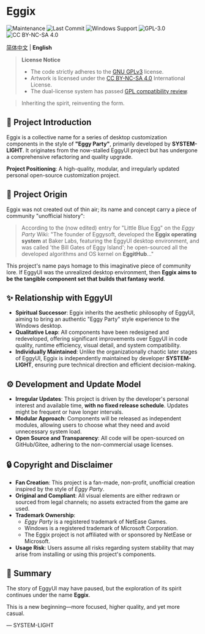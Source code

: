 # Eggix

![Maintenance](https://img.shields.io/badge/Maintained%3F-Yes-green)
![Last Commit](https://img.shields.io/github/last-commit/SYSTEM-LIGHT/Eggix)
![Windows Support](https://img.shields.io/badge/Windows-Supported-blue)
![GPL-3.0](https://img.shields.io/badge/Code-GPL--3.0-blue.svg)
![CC BY-NC-SA 4.0](https://img.shields.io/badge/Artwork-CC%20BY--NC--SA%204.0-orange.svg)


[简体中文](README.md) | **English**

> **License Notice**
> - The code strictly adheres to the [GNU GPLv3](LICENSE) license.
> - Artwork is licensed under the [CC BY-NC-SA 4.0](https://creativecommons.org/licenses/by-nc-sa/4.0/) International License.
> - The dual-license system has passed [GPL compatibility review](https://www.gnu.org/licenses/license-list.html#cc-by-nc-sa).

> Inheriting the spirit, reinventing the form.

## 🚀 Project Introduction

Eggix is a collective name for a series of desktop customization components in the style of **"Eggy Party"**, primarily developed by **SYSTEM-LIGHT**. It originates from the now-stalled EggyUI project but has undergone a comprehensive refactoring and quality upgrade.

**Project Positioning**: A high-quality, modular, and irregularly updated personal open-source customization project.

## 📜 Project Origin

Eggix was not created out of thin air; its name and concept carry a piece of community "unofficial history":

> According to the (now edited) entry for "Little Blue Egg" on the *Eggy Party* Wiki:
> "The founder of Eggysoft, developed the **Eggix operating system** at Baker Labs, featuring the EggyUI desktop environment, and was called 'the Bill Gates of Eggy Island'; he open-sourced all the developed algorithms and OS kernel on **EggitHub**..."

This project's name pays homage to this imaginative piece of community lore. If EggyUI was the unrealized desktop environment, then **Eggix aims to be the tangible component set that builds that fantasy world**.

## ✨ Relationship with EggyUI

*   **Spiritual Successor**: Eggix inherits the aesthetic philosophy of EggyUI, aiming to bring an authentic "Eggy Party" style experience to the Windows desktop.
*   **Qualitative Leap**: All components have been redesigned and redeveloped, offering significant improvements over EggyUI in code quality, runtime efficiency, visual detail, and system compatibility.
*   **Individually Maintained**: Unlike the organizationally chaotic later stages of EggyUI, Eggix is independently maintained by developer **SYSTEM-LIGHT**, ensuring pure technical direction and efficient decision-making.

## ⚙️ Development and Update Model

*   **Irregular Updates**: This project is driven by the developer's personal interest and available time, **with no fixed release schedule**. Updates might be frequent or have longer intervals.
*   **Modular Approach**: Components will be released as independent modules, allowing users to choose what they need and avoid unnecessary system load.
*   **Open Source and Transparency**: All code will be open-sourced on GitHub/Gitee, adhering to the non-commercial usage licenses.

## 🔒 Copyright and Disclaimer

*   **Fan Creation**: This project is a fan-made, non-profit, unofficial creation inspired by the style of *Eggy Party*.
*   **Original and Compliant**: All visual elements are either redrawn or sourced from legal channels; no assets extracted from the game are used.
*   **Trademark Ownership**:
    *   *Eggy Party* is a registered trademark of NetEase Games.
    *   Windows is a registered trademark of Microsoft Corporation.
    *   The Eggix project is not affiliated with or sponsored by NetEase or Microsoft.
*   **Usage Risk**: Users assume all risks regarding system stability that may arise from installing or using this project's components.

## 🎯 Summary

The story of EggyUI may have paused, but the exploration of its spirit continues under the name **Eggix**.

This is a new beginning—more focused, higher quality, and yet more casual.

— SYSTEM-LIGHT